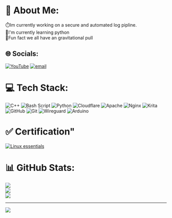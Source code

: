 # 💫 About Me:
⏱️Im currently working on a secure and automated log pipline.<br>📖I'm currently learning python<br>🌟Fun fact we all have an gravitational pull 


## 🌐 Socials:
[![YouTube](https://img.shields.io/badge/YouTube-%23FF0000.svg?logo=YouTube&logoColor=white)](https://www.youtube.com/@biggamernoob4761) [![email](https://img.shields.io/badge/Email-D14836?logo=gmail&logoColor=white)](mailto:colinx619@gmail.com) 

# 💻 Tech Stack:
![C++](https://img.shields.io/badge/c++-%2300599C.svg?style=for-the-badge&logo=c%2B%2B&logoColor=white) ![Bash Script](https://img.shields.io/badge/bash_script-%23121011.svg?style=for-the-badge&logo=gnu-bash&logoColor=white) ![Python](https://img.shields.io/badge/python-3670A0?style=for-the-badge&logo=python&logoColor=ffdd54) ![Cloudflare](https://img.shields.io/badge/Cloudflare-F38020?style=for-the-badge&logo=Cloudflare&logoColor=white) ![Apache](https://img.shields.io/badge/apache-%23D42029.svg?style=for-the-badge&logo=apache&logoColor=white) ![Nginx](https://img.shields.io/badge/nginx-%23009639.svg?style=for-the-badge&logo=nginx&logoColor=white) ![Krita](https://img.shields.io/badge/Krita-203759?style=for-the-badge&logo=krita&logoColor=EEF37B) ![GitHub](https://img.shields.io/badge/github-%23121011.svg?style=for-the-badge&logo=github&logoColor=white) ![Git](https://img.shields.io/badge/git-%23F05033.svg?style=for-the-badge&logo=git&logoColor=white) ![Wireguard](https://img.shields.io/badge/wireguard-%2388171A.svg?style=for-the-badge&logo=wireguard&logoColor=white) ![Arduino](https://img.shields.io/badge/-Arduino-00979D?style=for-the-badge&logo=Arduino&logoColor=white)

# ✅ Certification"
[![Linux essentials](https://img.shields.io/badge/c++-%2300599C.svg?style=for-the-badge&logo=c%2B%2B&logoColor=white)](https://images.credly.com/images/1d36cb36-20fc-4961-8d70-6307c015d1aa/blob)


# 📊 GitHub Stats:
![](https://github-readme-stats.vercel.app/api?username=James8234&theme=dark&hide_border=true&include_all_commits=false&count_private=true)<br/>
![](https://nirzak-streak-stats.vercel.app/?user=James8234&theme=dark&hide_border=true)<br/>
![](https://github-readme-stats.vercel.app/api/top-langs/?username=James8234&theme=dark&hide_border=true&include_all_commits=false&count_private=true&layout=compact)

---
[![](https://visitcount.itsvg.in/api?id=James8234&icon=0&color=0)](https://visitcount.itsvg.in)

<!-- Proudly created with GPRM ( https://gprm.itsvg.in ) -->
